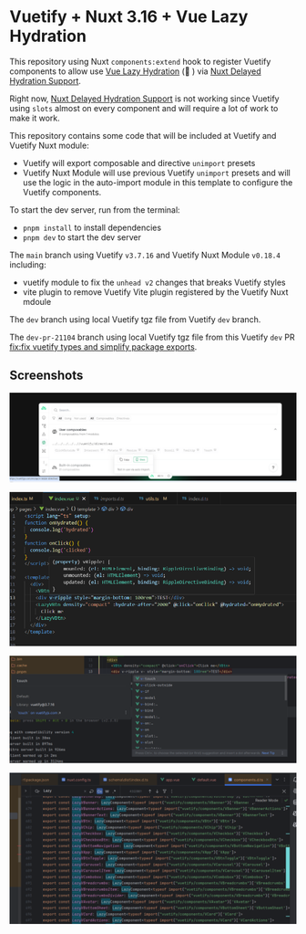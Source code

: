 # Vuetify + Nuxt 3.16 + Vue Lazy Hydration

This repository using Nuxt `components:extend` hook to register Vuetify components to allow use [Vue Lazy Hydration](https://blog.vuejs.org/posts/vue-3-5#lazy-hydration) (🤞 ) via [Nuxt Delayed Hydration Support](https://nuxt.com/blog/v3-16#%EF%B8%8F-delayed-hydration-support).

Right now, [Nuxt Delayed Hydration Support](https://nuxt.com/blog/v3-16#%EF%B8%8F-delayed-hydration-support) is not working since Vuetify using `slots` almost on every component and will require a lot of work to make it work.

This repository contains some code that will be included at Vuetify and Vuetify Nuxt module:
- Vuetify will export composable and directive `unimport` presets 
- Vuetify Nuxt Module will use previous Vuetify `unimport` presets and will use the logic in the auto-import module in this template to configure the Vuetify components.

To start the dev server, run from the terminal:
- `pnpm install` to install dependencies
- `pnpm dev` to start the dev server

The `main` branch using Vuetify `v3.7.16` and Vuetify Nuxt Module `v0.18.4` including:
- vuetify module to fix the `unhead v2` changes that breaks Vuetify styles
- vite plugin to remove Vuetify Vite plugin registered by the Vuetify Nuxt mdoule

The `dev` branch using local Vuetify tgz file from Vuetify `dev` branch.

The `dev-pr-21104` branch using local Vuetify tgz file from this Vuetify `dev` PR [fix:fix vuetify types and simplify package exports](https://github.com/vuetifyjs/vuetify/pull/21104).

## Screenshots

![Vuetify Directives](./directives.png 'Nuxt devtools showing Vuetify directives')

![VSCode and Vuetify Directives](./vscode-directives.png 'VSCode and Vuetify directives')

![WebStorm and Vuetify Directives](./webstorm-directives.png 'WebStorm and Vuetify directives')

![Vuetify Nuxt Lazy Components](./lazy-components.png 'Vuetify Nuxt Lazy Components')
